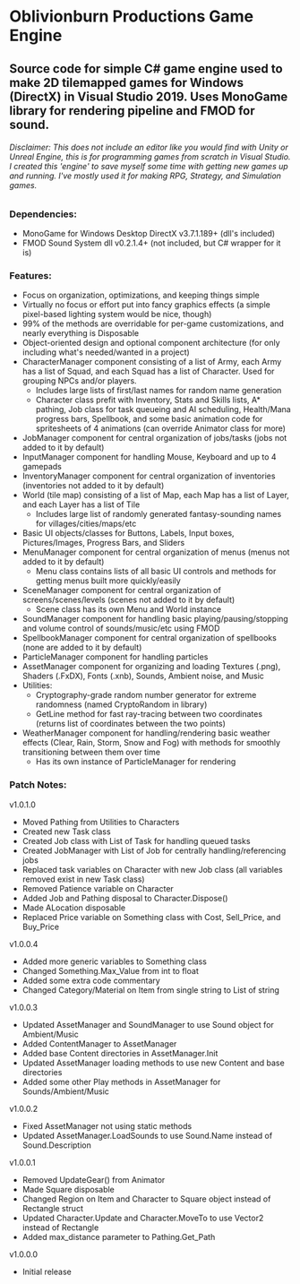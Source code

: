# Oblivionburn Productions Game Engine
## Source code for simple C# game engine used to make 2D tilemapped games for Windows (DirectX) in Visual Studio 2019. Uses MonoGame library for rendering pipeline and FMOD for sound.
###### Disclaimer: This does not include an editor like you would find with Unity or Unreal Engine, this is for programming games from scratch in Visual Studio. I created this 'engine' to save myself some time with getting new games up and running. I've mostly used it for making RPG, Strategy, and Simulation games.

### Dependencies:
- MonoGame for Windows Desktop DirectX v3.7.1.189+ (dll's included)
- FMOD Sound System dll v0.2.1.4+ (not included, but C# wrapper for it is)

### Features:
- Focus on organization, optimizations, and keeping things simple
- Virtually no focus or effort put into fancy graphics effects (a simple pixel-based lighting system would be nice, though)
- 99% of the methods are overridable for per-game customizations, and nearly everything is Disposable
- Object-oriented design and optional component architecture (for only including what's needed/wanted in a project)
- CharacterManager component consisting of a list of Army, each Army has a list of Squad, and each Squad has a list of Character. Used for grouping NPCs and/or players.
  - Includes large lists of first/last names for random name generation
  - Character class prefit with Inventory, Stats and Skills lists, A* pathing, Job class for task queueing and AI scheduling, Health/Mana progress bars, Spellbook, and some basic animation code for spritesheets of 4 animations (can override Animator class for more)
- JobManager component for central organization of jobs/tasks (jobs not added to it by default)
- InputManager component for handling Mouse, Keyboard and up to 4 gamepads
- InventoryManager component for central organization of inventories (inventories not added to it by default)
- World (tile map) consisting of a list of Map, each Map has a list of Layer, and each Layer has a list of Tile
  - Includes large list of randomly generated fantasy-sounding names for villages/cities/maps/etc
- Basic UI objects/classes for Buttons, Labels, Input boxes, Pictures/Images, Progress Bars, and Sliders
- MenuManager component for central organization of menus (menus not added to it by default)
  - Menu class contains lists of all basic UI controls and methods for getting menus built more quickly/easily
- SceneManager component for central organization of screens/scenes/levels (scenes not added to it by default)
  - Scene class has its own Menu and World instance
- SoundManager component for handling basic playing/pausing/stopping and volume control of sounds/music/etc using FMOD
- SpellbookManager component for central organization of spellbooks (none are added to it by default)
- ParticleManager component for handling particles
- AssetManager component for organizing and loading Textures (.png), Shaders (.FxDX), Fonts (.xnb), Sounds, Ambient noise, and Music
- Utilities:
  - Cryptography-grade random number generator for extreme randomness (named CryptoRandom in library)
  - GetLine method for fast ray-tracing between two coordinates (returns list of coordinates between the two points)
- WeatherManager component for handling/rendering basic weather effects (Clear, Rain, Storm, Snow and Fog) with methods for smoothly transitioning between them over time
  - Has its own instance of ParticleManager for rendering

### Patch Notes:
v1.0.1.0
- Moved Pathing from Utilities to Characters
- Created new Task class
- Created Job class with List of Task for handling queued tasks
- Created JobManager with List of Job for centrally handling/referencing jobs
- Replaced task variables on Character with new Job class (all variables removed exist in new Task class)
- Removed Patience variable on Character
- Added Job and Pathing disposal to Character.Dispose()
- Made ALocation disposable
- Replaced Price variable on Something class with Cost, Sell_Price, and Buy_Price

v1.0.0.4
- Added more generic variables to Something class
- Changed Something.Max_Value from int to float
- Added some extra code commentary
- Changed Category/Material on Item from single string to List of string

v1.0.0.3
- Updated AssetManager and SoundManager to use Sound object for Ambient/Music
- Added ContentManager to AssetManager
- Added base Content directories in AssetManager.Init
- Updated AssetManager loading methods to use new Content and base directories
- Added some other Play methods in AssetManager for Sounds/Ambient/Music

v1.0.0.2
- Fixed AssetManager not using static methods
- Updated AssetManager.LoadSounds to use Sound.Name instead of Sound.Description

v1.0.0.1
- Removed UpdateGear() from Animator
- Made Square disposable
- Changed Region on Item and Character to Square object instead of Rectangle struct
- Updated Character.Update and Character.MoveTo to use Vector2 instead of Rectangle
- Added max_distance parameter to Pathing.Get_Path

v1.0.0.0
- Initial release

